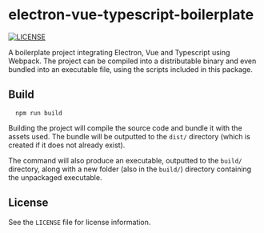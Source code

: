 [license-shield-url]: https://img.shields.io/github/license/mgthomas99/electron-vue-typescript-boilerplate.svg?style=flat-square
[license-url]: https://github.com/mgthomas99/electron-vue-typescript-boilerplate/blob/master/LICENSE

# electron-vue-typescript-boilerplate

[![LICENSE][license-shield-url]][license-url]

A boilerplate project integrating Electron, Vue and Typescript using Webpack.
The project can be compiled into a distributable binary and even bundled into an
executable file, using the scripts included in this package.

## Build

```shell
  npm run build
```

Building the project will compile the source code and bundle it with the assets
used. The bundle will be outputted to the `dist/` directory (which is created
if it does not already exist).

The command will also produce an executable, outputted to the `build/`
directory, along with a new folder (also in the `build/`) directory containing
the unpackaged executable.

## License

See the `LICENSE` file for license information.
